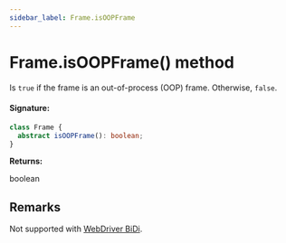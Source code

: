```yaml
---
sidebar_label: Frame.isOOPFrame
---
```


# Frame.isOOPFrame() method

Is `true` if the frame is an out-of-process (OOP) frame. Otherwise, `false`.

#### Signature:

```typescript
class Frame {
  abstract isOOPFrame(): boolean;
}
```

**Returns:**

boolean

## Remarks

Not supported with [WebDriver BiDi](https://pptr.dev/faq#q-what-is-the-status-of-cross-browser-support).
